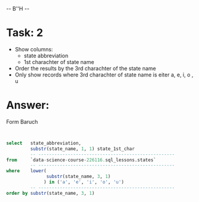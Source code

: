 -- B''H --

# Task: 2

- Show columns:
    - state abbreviation
    - 1st charachter of state name 
- Order the results by the 3rd charachter of the state name
- Only show records where 3rd charachter of state name is eiter a, e, i, o , u    

# Answer:
Form Baruch
```SQL


select   state_abbreviation,
         substr(state_name, 1, 1) state_1st_char 
         -- ---------------------------------------------------
from     `data-science-course-226116.sql_lessons.states` 
         -- ---------------------------------------------------
where    lower(
               substr(state_name, 3, 1)
              ) in ('a', 'e', 'i', 'o', 'u')
         -- ---------------------------------------------------
order by substr(state_name, 3, 1)

```
